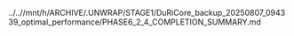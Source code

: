 ../..//mnt/h/ARCHIVE/.UNWRAP/STAGE1/DuRiCore_backup_20250807_094339_optimal_performance/PHASE6_2_4_COMPLETION_SUMMARY.md